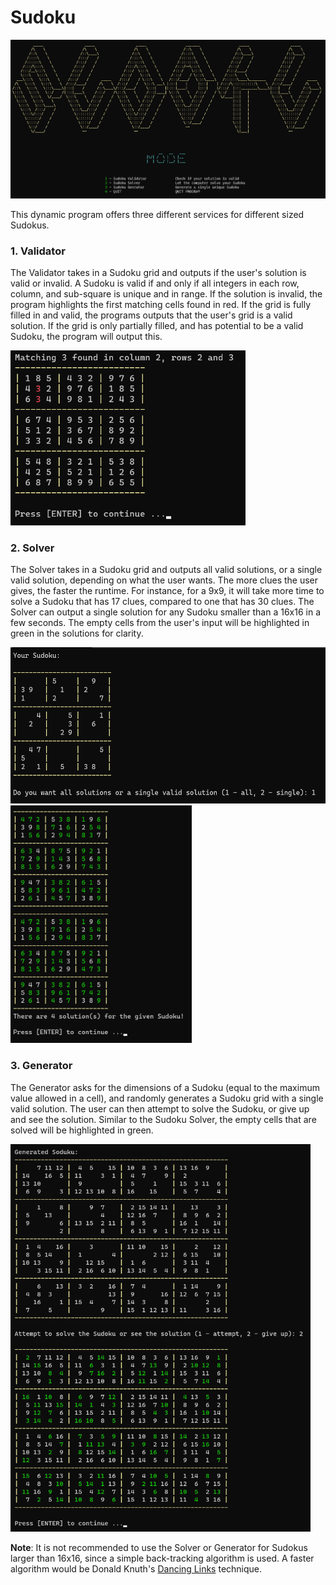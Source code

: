 # Sudoku

<img src="photos/menu.png" alt="main menu">

This dynamic program offers three different services for different sized Sudokus.

### 1. Validator
    
The Validator takes in a Sudoku grid and outputs if the user's solution is valid or invalid. A Sudoku is valid if and only if all integers in each row, column, and
sub-square is unique and in range. If the solution is invalid, the program highlights the first matching cells found in red. If the grid is fully filled in and valid, 
the programs outputs that the user's grid is a valid solution. If the grid is only partially filled, and has potential to be a valid Sudoku, the program will output this.

<img src="photos/validate.png" alt="invalid solution" height="280">
    
### 2. Solver

The Solver takes in a Sudoku grid and outputs all valid solutions, or a single valid solution, depending on what the user wants. The more clues
the user gives, the faster the runtime. For instance, for a 9x9, it will take more time to solve a Sudoku that has 17 clues, compared to one that
has 30 clues. The Solver can output a single solution for any Sudoku smaller than a 16x16 in a few seconds. The empty cells from the user's input will
be highlighted in green in the solutions for clarity.

<img src="photos/solve1.png" alt="user Sudoku grid" height="250">
<img src="photos/solve3.png" alt="solutions found" height="380">
     
     
### 3. Generator

The Generator asks for the dimensions of a Sudoku (equal to the maximum value allowed in a cell), and randomly generates a Sudoku grid with a single
valid solution. The user can then attempt to solve the Sudoku, or give up and see the solution. Similar to the Sudoku Solver, the empty cells that are solved will
be highlighted in green.

<img src="photos/generate.png" alt="16x16 Sudoku generated and solved" width = "480">


**Note**: It is not recommended to use the Solver or Generator for Sudokus larger than 16x16, since a simple back-tracking algorithm is used. A faster algorithm would be Donald Knuth's [Dancing Links](https://en.wikipedia.org/wiki/Dancing_Links) technique.
